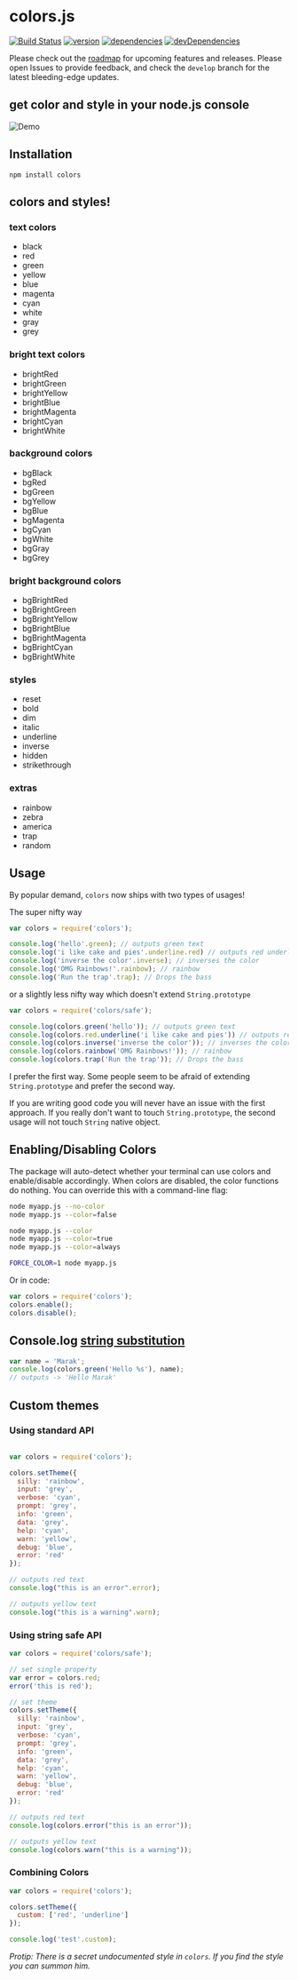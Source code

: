 # colors.js
[![Build Status](https://travis-ci.org/Marak/colors.js.svg?branch=master)](https://travis-ci.org/Marak/colors.js)
[![version](https://img.shields.io/npm/v/colors.svg)](https://www.npmjs.org/package/colors)
[![dependencies](https://david-dm.org/Marak/colors.js.svg)](https://david-dm.org/Marak/colors.js)
[![devDependencies](https://david-dm.org/Marak/colors.js/dev-status.svg)](https://david-dm.org/Marak/colors.js#info=devDependencies)

Please check out the [roadmap](ROADMAP.md) for upcoming features and releases.  Please open Issues to provide feedback, and check the `develop` branch for the latest bleeding-edge updates.
























































<extoc></extoc>

## get color and style in your node.js console

![Demo](https://raw.githubusercontent.com/Marak/colors.js/master/screenshots/colors.png)

## Installation

    npm install colors

## colors and styles!

### text colors

  - black
  - red
  - green
  - yellow
  - blue
  - magenta
  - cyan
  - white
  - gray
  - grey

### bright text colors

  - brightRed
  - brightGreen
  - brightYellow
  - brightBlue
  - brightMagenta
  - brightCyan
  - brightWhite

### background colors

  - bgBlack
  - bgRed
  - bgGreen
  - bgYellow
  - bgBlue
  - bgMagenta
  - bgCyan
  - bgWhite
  - bgGray
  - bgGrey

### bright background colors

  - bgBrightRed
  - bgBrightGreen
  - bgBrightYellow
  - bgBrightBlue
  - bgBrightMagenta
  - bgBrightCyan
  - bgBrightWhite

### styles

  - reset
  - bold
  - dim
  - italic
  - underline
  - inverse
  - hidden
  - strikethrough

### extras

  - rainbow
  - zebra
  - america
  - trap
  - random


## Usage

By popular demand, `colors` now ships with two types of usages!

The super nifty way

```js
var colors = require('colors');

console.log('hello'.green); // outputs green text
console.log('i like cake and pies'.underline.red) // outputs red underlined text
console.log('inverse the color'.inverse); // inverses the color
console.log('OMG Rainbows!'.rainbow); // rainbow
console.log('Run the trap'.trap); // Drops the bass

```

or a slightly less nifty way which doesn't extend `String.prototype`

```js
var colors = require('colors/safe');

console.log(colors.green('hello')); // outputs green text
console.log(colors.red.underline('i like cake and pies')) // outputs red underlined text
console.log(colors.inverse('inverse the color')); // inverses the color
console.log(colors.rainbow('OMG Rainbows!')); // rainbow
console.log(colors.trap('Run the trap')); // Drops the bass

```

I prefer the first way. Some people seem to be afraid of extending `String.prototype` and prefer the second way. 

If you are writing good code you will never have an issue with the first approach. If you really don't want to touch `String.prototype`, the second usage will not touch `String` native object.

## Enabling/Disabling Colors

The package will auto-detect whether your terminal can use colors and enable/disable accordingly. When colors are disabled, the color functions do nothing. You can override this with a command-line flag:

```bash
node myapp.js --no-color
node myapp.js --color=false

node myapp.js --color
node myapp.js --color=true
node myapp.js --color=always

FORCE_COLOR=1 node myapp.js
```

Or in code:

```javascript
var colors = require('colors');
colors.enable();
colors.disable();
```

## Console.log [string substitution](http://nodejs.org/docs/latest/api/console.html#console_console_log_data)

```js
var name = 'Marak';
console.log(colors.green('Hello %s'), name);
// outputs -> 'Hello Marak'
```

## Custom themes

### Using standard API

```js

var colors = require('colors');

colors.setTheme({
  silly: 'rainbow',
  input: 'grey',
  verbose: 'cyan',
  prompt: 'grey',
  info: 'green',
  data: 'grey',
  help: 'cyan',
  warn: 'yellow',
  debug: 'blue',
  error: 'red'
});

// outputs red text
console.log("this is an error".error);

// outputs yellow text
console.log("this is a warning".warn);
```

### Using string safe API

```js
var colors = require('colors/safe');

// set single property
var error = colors.red;
error('this is red');

// set theme
colors.setTheme({
  silly: 'rainbow',
  input: 'grey',
  verbose: 'cyan',
  prompt: 'grey',
  info: 'green',
  data: 'grey',
  help: 'cyan',
  warn: 'yellow',
  debug: 'blue',
  error: 'red'
});

// outputs red text
console.log(colors.error("this is an error"));

// outputs yellow text
console.log(colors.warn("this is a warning"));

```

### Combining Colors

```javascript
var colors = require('colors');

colors.setTheme({
  custom: ['red', 'underline']
});

console.log('test'.custom);
```

*Protip: There is a secret undocumented style in `colors`. If you find the style you can summon him.*
